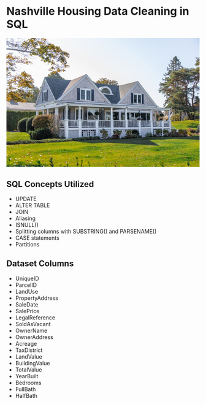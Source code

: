 # Nashville Housing Data Cleaning in SQL

<img src = "house_photo.jpg" alt = "">

## SQL Concepts Utilized
* UPDATE
* ALTER TABLE
* JOIN
* Aliasing
* ISNULL()
* Splitting columns with SUBSTRING() and PARSENAME()
* CASE statements
* Partitions

## Dataset Columns
* UniqueID
* ParcelID
* LandUse
* PropertyAddress
* SaleDate
* SalePrice
* LegalReference
* SoldAsVacant
* OwnerName
* OwnerAddress
* Acreage
* TaxDistrict
* LandValue
* BuildingValue
* TotalValue
* YearBuilt
* Bedrooms
* FullBath
* HalfBath
